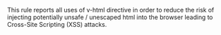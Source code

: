 This rule reports all uses of v-html directive in order to reduce the risk of injecting potentially unsafe / unescaped html into the browser leading to Cross-Site Scripting (XSS) attacks.

